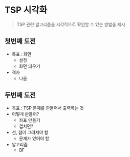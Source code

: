 # TSP 시각화

> TSP 관련 알고리즘을 시각적으로 확인할 수 있는 방법을 제시

## 첫번째 도전
- 목표 : 화면
    - 설정
    - 화면 띄우기
- 격자
    - 나옴

## 두번째 도전
- 목표 : TSP 문제를 만들어서 출력하는 것
- 어떻게 만들어?
    - 좌표 만들기
    - 겹치면?
- 선, 점이 그려져야 함
    - 문제가 있어야 함
- 알고리즘
    - BF